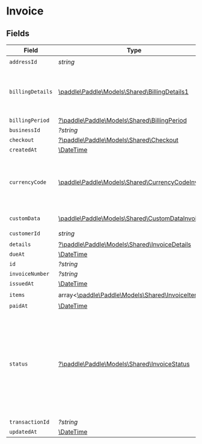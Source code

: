 # Invoice


## Fields

| Field                                                                                                                                                                                                                              | Type                                                                                                                                                                                                                               | Required                                                                                                                                                                                                                           | Description                                                                                                                                                                                                                        | Example                                                                                                                                                                                                                            |
| ---------------------------------------------------------------------------------------------------------------------------------------------------------------------------------------------------------------------------------- | ---------------------------------------------------------------------------------------------------------------------------------------------------------------------------------------------------------------------------------- | ---------------------------------------------------------------------------------------------------------------------------------------------------------------------------------------------------------------------------------- | ---------------------------------------------------------------------------------------------------------------------------------------------------------------------------------------------------------------------------------- | ---------------------------------------------------------------------------------------------------------------------------------------------------------------------------------------------------------------------------------- |
| `addressId`                                                                                                                                                                                                                        | *string*                                                                                                                                                                                                                           | :heavy_check_mark:                                                                                                                                                                                                                 | N/A                                                                                                                                                                                                                                | add_01ghbkbv8s6kjram8fbfz49p45                                                                                                                                                                                                     |
| `billingDetails`                                                                                                                                                                                                                   | [\paddle\Paddle\Models\Shared\BillingDetails1](../../Models/Shared/BillingDetails1.md)                                                                                                                                             | :heavy_check_mark:                                                                                                                                                                                                                 | Details for invoicing. Required if `collection_mode` is set to `manual`. Otherwise must be `null`.                                                                                                                                 |                                                                                                                                                                                                                                    |
| `billingPeriod`                                                                                                                                                                                                                    | [?\paddle\Paddle\Models\Shared\BillingPeriod](../../Models/Shared/BillingPeriod.md)                                                                                                                                                | :heavy_minus_sign:                                                                                                                                                                                                                 | N/A                                                                                                                                                                                                                                |                                                                                                                                                                                                                                    |
| `businessId`                                                                                                                                                                                                                       | *?string*                                                                                                                                                                                                                          | :heavy_minus_sign:                                                                                                                                                                                                                 | N/A                                                                                                                                                                                                                                | biz_01ghbkcbs88yxj4fxecevjz9g7                                                                                                                                                                                                     |
| `checkout`                                                                                                                                                                                                                         | [?\paddle\Paddle\Models\Shared\Checkout](../../Models/Shared/Checkout.md)                                                                                                                                                          | :heavy_minus_sign:                                                                                                                                                                                                                 | N/A                                                                                                                                                                                                                                |                                                                                                                                                                                                                                    |
| `createdAt`                                                                                                                                                                                                                        | [\DateTime](https://www.php.net/manual/en/class.datetime.php)                                                                                                                                                                      | :heavy_minus_sign:                                                                                                                                                                                                                 | N/A                                                                                                                                                                                                                                |                                                                                                                                                                                                                                    |
| `currencyCode`                                                                                                                                                                                                                     | [\paddle\Paddle\Models\Shared\CurrencyCodeInvoice](../../Models/Shared/CurrencyCodeInvoice.md)                                                                                                                                     | :heavy_check_mark:                                                                                                                                                                                                                 | Currency codes accepted for invoice. Current accepted currencies for invoice: EUR, GPB and USD.                                                                                                                                    |                                                                                                                                                                                                                                    |
| `customData`                                                                                                                                                                                                                       | [\paddle\Paddle\Models\Shared\CustomDataInvoice](../../Models/Shared/CustomDataInvoice.md)                                                                                                                                         | :heavy_check_mark:                                                                                                                                                                                                                 | Key/value pairs of any custom data                                                                                                                                                                                                 |                                                                                                                                                                                                                                    |
| `customerId`                                                                                                                                                                                                                       | *string*                                                                                                                                                                                                                           | :heavy_check_mark:                                                                                                                                                                                                                 | N/A                                                                                                                                                                                                                                | ctm_01ghbkbbm326p19wh85fnr0xft                                                                                                                                                                                                     |
| `details`                                                                                                                                                                                                                          | [?\paddle\Paddle\Models\Shared\InvoiceDetails](../../Models/Shared/InvoiceDetails.md)                                                                                                                                              | :heavy_minus_sign:                                                                                                                                                                                                                 | N/A                                                                                                                                                                                                                                |                                                                                                                                                                                                                                    |
| `dueAt`                                                                                                                                                                                                                            | [\DateTime](https://www.php.net/manual/en/class.datetime.php)                                                                                                                                                                      | :heavy_minus_sign:                                                                                                                                                                                                                 | N/A                                                                                                                                                                                                                                |                                                                                                                                                                                                                                    |
| `id`                                                                                                                                                                                                                               | *?string*                                                                                                                                                                                                                          | :heavy_minus_sign:                                                                                                                                                                                                                 | N/A                                                                                                                                                                                                                                | inv_01ghbk4xjn4qdsmstcwzgcgg35                                                                                                                                                                                                     |
| `invoiceNumber`                                                                                                                                                                                                                    | *?string*                                                                                                                                                                                                                          | :heavy_minus_sign:                                                                                                                                                                                                                 | N/A                                                                                                                                                                                                                                | 123-45678                                                                                                                                                                                                                          |
| `issuedAt`                                                                                                                                                                                                                         | [\DateTime](https://www.php.net/manual/en/class.datetime.php)                                                                                                                                                                      | :heavy_minus_sign:                                                                                                                                                                                                                 | N/A                                                                                                                                                                                                                                |                                                                                                                                                                                                                                    |
| `items`                                                                                                                                                                                                                            | array<[\paddle\Paddle\Models\Shared\InvoiceItem](../../Models/Shared/InvoiceItem.md)>                                                                                                                                              | :heavy_check_mark:                                                                                                                                                                                                                 | N/A                                                                                                                                                                                                                                |                                                                                                                                                                                                                                    |
| `paidAt`                                                                                                                                                                                                                           | [\DateTime](https://www.php.net/manual/en/class.datetime.php)                                                                                                                                                                      | :heavy_minus_sign:                                                                                                                                                                                                                 | N/A                                                                                                                                                                                                                                |                                                                                                                                                                                                                                    |
| `status`                                                                                                                                                                                                                           | [?\paddle\Paddle\Models\Shared\InvoiceStatus](../../Models/Shared/InvoiceStatus.md)                                                                                                                                                | :heavy_minus_sign:                                                                                                                                                                                                                 | The status of the invoice. Most of statuses are self-explanatory. `pending_acceptance` is a state equivalent of `unpaid` but represents the fact that the customer has not yet accept Paddle's invoicing MoR terms and conditions. | paid                                                                                                                                                                                                                               |
| `transactionId`                                                                                                                                                                                                                    | *?string*                                                                                                                                                                                                                          | :heavy_minus_sign:                                                                                                                                                                                                                 | N/A                                                                                                                                                                                                                                | txn_01gr689rcf018r2b4bjbrmdh4k                                                                                                                                                                                                     |
| `updatedAt`                                                                                                                                                                                                                        | [\DateTime](https://www.php.net/manual/en/class.datetime.php)                                                                                                                                                                      | :heavy_minus_sign:                                                                                                                                                                                                                 | N/A                                                                                                                                                                                                                                |                                                                                                                                                                                                                                    |